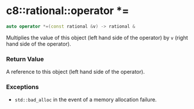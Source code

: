 # c8::rational::operator \*= #

```cpp
auto operator *=(const rational &v) -> rational &
```

Multiplies the value of this object (left hand side of the operator) by `v` (right hand side of the operator).

### Return Value ###

A reference to this object (left hand side of the operator).

### Exceptions ###

* `std::bad_alloc` in the event of a memory allocation failure.

